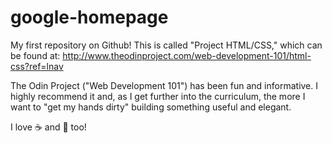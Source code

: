 # google-homepage

My first repository on Github!  This is called "Project HTML/CSS," which can be found at:
http://www.theodinproject.com/web-development-101/html-css?ref=lnav

The Odin Project ("Web Development 101") has been fun and informative.  I highly recommend it and, as I get further into the curriculum, the more I want to "get my hands dirty" building something useful and elegant.

I love :coffee: and :pizza: too!
